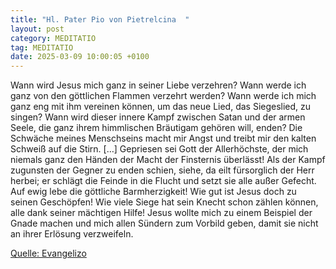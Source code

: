```yaml
---
title: "Hl. Pater Pio von Pietrelcina  "
layout: post
category: MEDITATIO
tag: MEDITATIO
date: 2025-03-09 10:00:05 +0100
---
```

Wann wird Jesus mich ganz in seiner Liebe verzehren? Wann werde ich ganz von den göttlichen Flammen verzehrt werden? Wann werde ich mich ganz eng mit ihm vereinen können, um das neue Lied, das Siegeslied, zu singen? Wann wird dieser innere Kampf zwischen Satan und der armen Seele, die ganz ihrem himmlischen Bräutigam gehören will, enden? Die Schwäche meines Menschseins macht mir Angst und treibt mir den kalten Schweiß auf die Stirn.<!--more--> […]
Gepriesen sei Gott der Allerhöchste, der mich niemals ganz den Händen der Macht der Finsternis überlässt! Als der Kampf zugunsten der Gegner zu enden schien, siehe, da eilt fürsorglich der Herr herbei; er schlägt die Feinde in die Flucht und setzt sie alle außer Gefecht. Auf ewig lebe die göttliche Barmherzigkeit!
Wie gut ist Jesus doch zu seinen Geschöpfen! Wie viele Siege hat sein Knecht schon zählen können, alle dank seiner mächtigen Hilfe! Jesus wollte mich zu einem Beispiel der Gnade machen und mich allen Sündern zum Vorbild geben, damit sie nicht an ihrer Erlösung verzweifeln.


[Quelle: Evangelizo](https://evangeliumtagfuertag.org/DE/gospel)